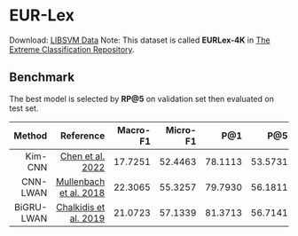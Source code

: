 # EUR-Lex

Download: [LIBSVM Data](https://www.csie.ntu.edu.tw/~cjlin/libsvmtools/datasets/multilabel.html#EUR-Lex)
Note: This dataset is called **EURLex-4K** in [The Extreme Classification Repository](http://manikvarma.org/downloads/XC/XMLRepository.html).

## Benchmark
The best model is selected by **RP@5** on validation set then evaluated on test set.

| Method | Reference |     Macro-F1     |     Micro-F1     |     P@1     |     P@5     |     **RP@5**     |     nDCG@5     | Cfg | Time |
|-----------------:|-----------------:|-----------------:|-----------------:|-----------------:|-----------------:|-----------------:|-----------------:|-----------------:|-----------------:|
|     Kim-CNN     | [Chen et al. 2022](https://www.csie.ntu.edu.tw/~cjlin/papers/xmlcnn/xml_cnn_study.pdf) |     17.7251     |     52.4463     |     78.1113     |     53.5731     |     58.1216     |     62.5291     | [Cfg](./kim_cnn.yml) | 20 mins |
|     CNN-LWAN     | [Mullenbach et al. 2018](https://aclanthology.org/N18-1100/) |     22.3065     |     55.3257     |     79.7930     |     56.1811     |     61.1440     |     65.1978     | [Cfg](./cnn_lwan.yml) | 20 mins |
|     BiGRU-LWAN     | [Chalkidis et al. 2019](https://aclanthology.org/P19-1636/) |     21.0723     |     57.1339     |     81.3713     |     56.7141     |     61.5429     |     65.9885     | [Cfg](./bigru_lwan.yml) | 50 mins |
